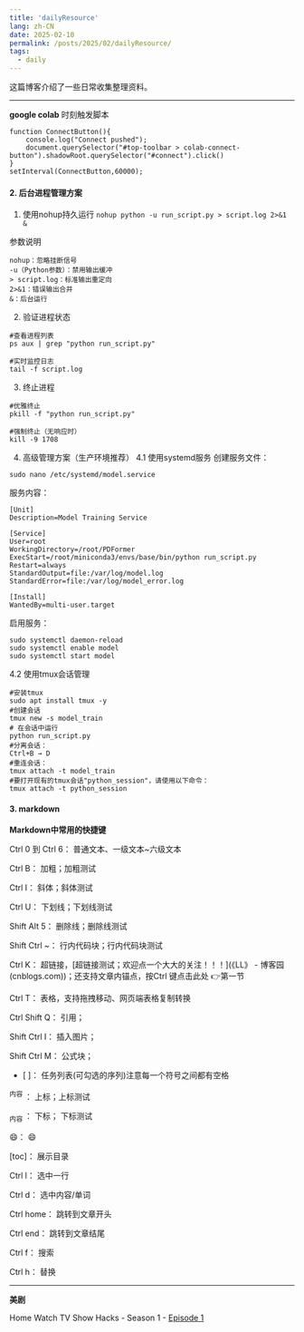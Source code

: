 ```yaml
---
title: 'dailyResource'
lang: zh-CN
date: 2025-02-10
permalink: /posts/2025/02/dailyResource/
tags:
  - daily
---
```

这篇博客介绍了一些日常收集整理资料。

---



**google colab**
时刻触发脚本

```
function ConnectButton(){
    console.log("Connect pushed");
    document.querySelector("#top-toolbar > colab-connect-button").shadowRoot.querySelector("#connect").click()
}
setInterval(ConnectButton,60000);
```


#### 2. 后台进程管理方案

1. 使用nohup持久运行
`nohup python -u run_script.py > script.log 2>&1 &`

参数说明

```
nohup：忽略挂断信号
-u（Python参数）：禁用输出缓冲
> script.log：标准输出重定向
2>&1：错误输出合并
&：后台运行
```

2. 验证进程状态

```
#查看进程列表
ps aux | grep "python run_script.py"

#实时监控日志
tail -f script.log
```


3. 终止进程
   
```
#优雅终止
pkill -f "python run_script.py"

#强制终止（无响应时）
kill -9 1708
```

4. 高级管理方案（生产环境推荐）
4.1 使用systemd服务
创建服务文件：

```
sudo nano /etc/systemd/model.service
```
服务内容：

```
[Unit]
Description=Model Training Service

[Service]
User=root
WorkingDirectory=/root/PDFormer
ExecStart=/root/miniconda3/envs/base/bin/python run_script.py
Restart=always
StandardOutput=file:/var/log/model.log
StandardError=file:/var/log/model_error.log

[Install]
WantedBy=multi-user.target
```

启用服务：
```
sudo systemctl daemon-reload
sudo systemctl enable model
sudo systemctl start model
```

4.2 使用tmux会话管理
```
#安装tmux
sudo apt install tmux -y
#创建会话
tmux new -s model_train
# 在会话中运行
python run_script.py
#分离会话：
Ctrl+B → D
#重连会话：
tmux attach -t model_train
#要打开现有的tmux会话"python_session"，请使用以下命令：
tmux attach -t python_session
```



#### 3. markdown

**Markdown中常用的快捷键**

Ctrl 0 到 Ctrl 6： 普通文本、一级文本~六级文本

Ctrl B： 加粗；加粗测试

Ctrl I： 斜体；斜体测试

Ctrl U： 下划线；下划线测试

Shift Alt 5： 删除线；删除线测试

Shift Ctrl ~： 行内代码块；行内代码块测试

Ctrl K： 超链接，[超链接测试；欢迎点一个大大的关注！！！](《LL》 - 博客园 (cnblogs.com))；还支持文章内锚点，按Ctrl 键点击此处 👉第一节

Ctrl T： 表格，支持拖拽移动、网页端表格复制转换

Ctrl Shift Q： 引用；

Shift Ctrl I： 插入图片；

Shift Ctrl M： 公式块；

- [ ]： 任务列表(可勾选的序列)注意每一个符号之间都有空格

<sup> 内容 </sup>： 上标；上标测试

<sub> 内容 </sub>： 下标；  下标测试  

:smile:： 😄

[toc]： 展示目录

Ctrl l： 选中一行

Ctrl d： 选中内容/单词

Ctrl home： 跳转到文章开头

Ctrl end： 跳转到文章结尾

Ctrl f： 搜索

Ctrl h： 替换

---


**美剧**

Home Watch TV Show  Hacks - Season 1 - [Episode 1](https://cineb.rs/watch-tv/watch-hacks-free-69823.4805626)
